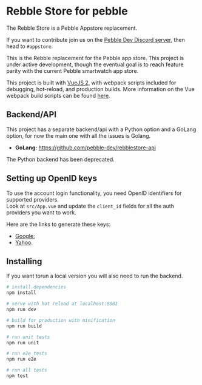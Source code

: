 # Rebble Store for pebble
The Rebble Store is a Pebble Appstore replacement.

If you want to contribute join us on the [Pebble Dev Discord server](http://discord.gg/aRUAYFN), then head to `#appstore`.

This is the Rebble replacement for the Pebble app store. This project is under active development, though the eventual goal is to reach feature parity with the current Pebble smartwatch app store.

This project is built with [VueJS 2](https://vuejs.org/), with webpack scripts included for debugging, hot-reload, and production builds. More information on the Vue webpack build scripts can be found [here](https://github.com/vuejs-templates/webpack).

## Backend/API
This project has a separate backend/api with a Python option and a GoLang option, for now the main one with all the issues is Golang.
- **GoLang:** https://github.com/pebble-dev/rebblestore-api

The Python backend has been deprecated.

## Setting up OpenID keys

To use the account login functionality, you need OpenID identifiers for supported providers.  
Look at `src/App.vue` and update the `client_id` fields for all the auth providers you want to work.

Here are the links to generate these keys:
* [Google](https://console.developers.google.com/apis/credentials);
* [Yahoo](https://developer.yahoo.com/apps/create/).

## Installing

If you want torun a local version you will also need to run the backend.

``` bash
# install dependencies
npm install

# serve with hot reload at localhost:8081
npm run dev

# build for production with minification
npm run build

# run unit tests
npm run unit

# run e2e tests
npm run e2e

# run all tests
npm test
```
